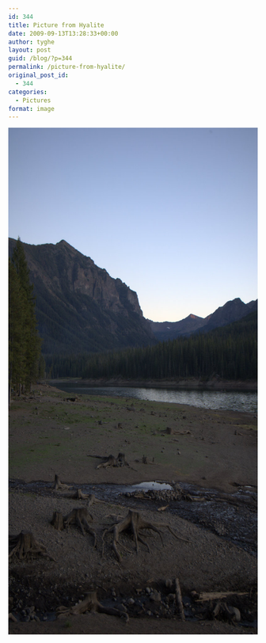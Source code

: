 ```yaml
---
id: 344
title: Picture from Hyalite
date: 2009-09-13T13:28:33+00:00
author: tyghe
layout: post
guid: /blog/?p=344
permalink: /picture-from-hyalite/
original_post_id:
  - 344
categories:
  - Pictures
format: image
---
```

[<img src="/wp-content/uploads/2009/09/imgp6574.jpg" alt="IMGP6574" title="IMGP6574" width="681" height="1024" class="aligncenter size-large wp-image-345" />](/blog/wp-content/uploads/2009/09/imgp6574.jpg)
